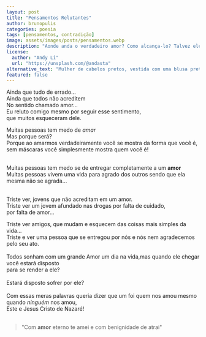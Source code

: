 ```yaml
---
layout: post
title: "Pensamentos Relutantes"
author: brunopulis
categories: poesia
tags: [pensamentos, contradição]
image: assets/images/posts/pensamentos.webp
description: "Aonde anda o verdadeiro amor? Como alcança-lo? Talvez ele seja alguém e não tão abstrato quanto pensamos."
license:
  author: "Andy Li"
  url: "https://unsplash.com/@andasta"
alternative_text: "Mulher de cabelos pretos, vestida com uma blusa preta sentada em um banco de madeira marrom de frente para o mar, contemplando a paisagem."
featured: false
---
```


Ainda que tudo de errado... <br/>
Ainda que todos não acreditem <br/>
No sentido chamado amor... <br/>
Eu reluto comigo mesmo por seguir esse sentimento, <br/>
que muitos esqueceram dele.

<!--more-->

Muitas pessoas tem medo de <em>amar</em><br/> 
Mas porque será? <br />
Porque ao amarmos verdadeiramente você se mostra da forma que você é, <br />
sem máscaras você simplesmente mostra quem você é!<br /><br />

Muitas pessoas tem medo se de entregar completamente a um <strong>amor</strong> <br />
Muitas pessoas vivem uma vida para agrado dos outros sendo que ela mesma não se agrada...<br /><br />

Triste ver, jovens que não acreditam em um amor.<br />
Triste ver um jovem afundado nas drogas por falta de cuidado, <br />
por falta de amor...<br />

Triste ver amigos, que mudam e esquecem das coisas mais simples da vida...<br />
Triste e ver uma pessoa que se entregou por nós e nós nem agradecemos pelo seu ato.<br /><br />
Todos sonham com um grande Amor um dia na vida,mas quando ele chegar você estará disposto<br />
para se render a ele?<br /><br />
Estará disposto sofrer por ele?<br /><br />
Com essas meras palavras queria dizer que um foi quem nos amou mesmo quando *ninguém* nos amou,<br />
Este e Jesus Cristo de Nazaré!<br /><br />

> "Com **amor** eterno te amei e com benignidade de atrai"